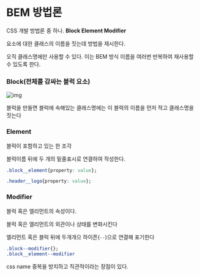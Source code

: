 # BEM 방법론

CSS 개발 방법론 중 하나. **Block Element Modifier**

요소에 대한 클래스의 이름을 짓는데 방법을 제시한다.

오직 클래스명에만 사용할 수 있다. 이는 BEM 방식 이름을 여러번 반복하여 재사용할 수 있도록 한다.

### Block(전체를 감싸는 블럭 요소)

![img](https://t1.daumcdn.net/cfile/tistory/235E3133568B047227)

블럭을 만들면 블럭에 속해있는 클래스명에는 이 블럭의 이름을 먼저 적고 클래스명을 짓는다



### Element

블럭이 포함하고 있는 한 조각

블럭이름 뒤에 두 개의 밑줄표시로 연결하여 작성한다.

```css
.block__element{property: value};

.header__logo{property: value};
```



### Modifier

블럭 혹은 엘리먼트의 속성이다.

블럭 혹은 엘리먼트의 외관이나 상태를 변화시킨다

엘리먼트 혹은 블럭 뒤에 두개개으 하이픈(`--`)으로 연결해 표기한다

```css
.block--modifier{};
.block__element--modifier
```



css name 중복을 방지하고 직관적이라는 장점이 있다.